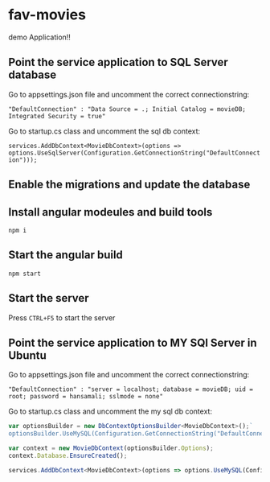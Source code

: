 # fav-movies

demo Application!!

## Point the service application to SQL Server database

Go to appsettings.json file and uncomment the correct connectionstring:

`"DefaultConnection" : "Data Source = .; Initial Catalog = movieDB; Integrated Security = true"`

Go to startup.cs class and uncomment the sql db context:

`services.AddDbContext<MovieDbContext>(options => options.UseSqlServer(Configuration.GetConnectionString("DefaultConnection")));`

## Enable the migrations and update the database

## Install angular modeules and build tools
`npm i`

## Start the angular build
`npm start`

## Start the server
Press `CTRL+F5` to start the server

## Point the service application to MY SQl Server in Ubuntu

Go to appsettings.json file and uncomment the correct connectionstring:

`"DefaultConnection" : "server = localhost; database = movieDB; uid = root; password = hansamali; sslmode = none"`
 
Go to startup.cs class and uncomment the my sql db context:

```typescript
var optionsBuilder = new DbContextOptionsBuilder<MovieDbContext>();`
optionsBuilder.UseMySQL(Configuration.GetConnectionString("DefaultConnection"));`

var context = new MovieDbContext(optionsBuilder.Options);
context.Database.EnsureCreated();

services.AddDbContext<MovieDbContext>(options => options.UseMySQL(Configuration.GetConnectionString("DefaultConnection")));
```
